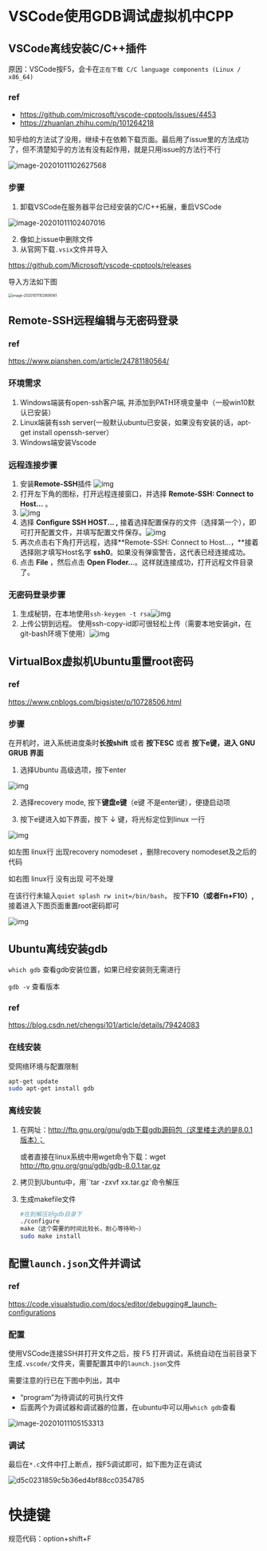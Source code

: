 # VSCode使用GDB调试虚拟机中CPP

## VSCode离线安装C/C++插件

原因：VSCode按F5，会卡在`正在下载 C/C language components (Linux / x86_64)`

### ref

- https://github.com/microsoft/vscode-cpptools/issues/4453
- https://zhuanlan.zhihu.com/p/101264218

知乎给的方法试了没用，继续卡在依赖下载页面。最后用了issue里的方法成功了，但不清楚知乎的方法有没有起作用，就是只用issue的方法行不行

![image-20201011102627568](../images/image-20201011102627568.png)

### 步骤

1. 卸载VSCode在服务器平台已经安装的C/C++拓展，重启VSCode

![image-20201011102407016](../images/image-20201011102407016.png)

2. 像如上issue中删除文件
3. 从官网下载`.vsix`文件并导入

https://github.com/Microsoft/vscode-cpptools/releases

导入方法如下图

<img src="../images/image-20201011102806561.png" alt="image-20201011102806561" style="zoom: 50%;" />

## Remote-SSH远程编辑与无密码登录

### ref

https://www.pianshen.com/article/24781180564/

### 环境需求

1. Windows端装有open-ssh客户端, 并添加到PATH环境变量中（一般win10默认已安装）
2. Linux端装有ssh server(一般默认ubuntu已安装，如果没有安装的话，apt-get install openssh-server）
3. Windows端安装Vscode

### 远程连接步骤

1. 安装**Remote-SSH**插件 ![img](../images/316605c1b9b489462e338dab994144a6.png)
2. 打开左下角的图标，打开远程连接窗口，并选择 **Remote-SSH: Connect to Host...** 。
3. ![img](../images/e5d592a3af7a3c269aadb1c105edff76.png)
4. 选择 **Configure SSH HOST... ,** 接着选择配置保存的文件（选择第一个），即可打开配置文件，并填写配置文件保存。![img](../images/0e35717f4cd6a5a0d7f957281e846a13.png)
5. 再次点击右下角打开远程，选择**Remote-SSH: Connect to Host...，**接着选择刚才填写Host名字 **ssh0**。如果没有弹窗警告，这代表已经连接成功。
6. 点击 **File** ，然后点击 **Open Floder..**.。这样就连接成功，打开远程文件目录了。

### 无密码登录步骤

1. 生成秘钥，在本地使用`ssh-keygen -t rsa`![img](../images/17d0498a46aa2e161cf43936b9850a65.png)
2. 上传公钥到远程。 使用ssh-copy-id即可很轻松上传（需要本地安装git，在git-bash环境下使用）![img](../images/475424050910621a72ce0a0476440f09.png)

## VirtualBox虚拟机Ubuntu重置root密码

### ref

https://www.cnblogs.com/bigsister/p/10728506.html

### 步骤

在开机时，进入系统进度条时**长按shift** 或者 **按下ESC** 或者 **按下e键，进入 GNU GRUB 界面**

1. 选择Ubuntu 高级选项，按下enter

![img](../images/1531019-20190418105914775-2033027201.png)

2. 选择recovery mode, 按下**键盘e键**（e键 不是enter键），便捷启动项

3. 按下e键进入如下界面，按下 ↓ 键，将光标定位到linux 一行

![img](../images/1531019-20190418110420332-1312947970.png)

如左图 linux行 出现recovery nomodeset ，删除recovery nomodeset及之后的代码

如右图 linux行 没有出现 可不处理

在该行行末输入`quiet splash rw init=/bin/bash`， 按下**F10（或者Fn+F10）,** 接着进入下图页面重置root密码即可

![img](../images/1531019-20190418110915581-871363570.png)

## Ubuntu离线安装gdb

`which gdb` 查看gdb安装位置，如果已经安装则无需进行

`gdb -v` 查看版本

### ref

https://blog.csdn.net/chengsi101/article/details/79424083

### 在线安装

受网络环境与配置限制

```bash
apt-get update
sudo apt-get install gdb 
```

### 离线安装

1. 在网址：http://ftp.gnu.org/gnu/gdb下载gdb源码包（这里楼主选的是8.0.1版本）；

   或者直接在linux系统中用wget命令下载：wget http://ftp.gnu.org/gnu/gdb/gdb-8.0.1.tar.gz

2. 拷贝到Ubuntu中，用``tar -zxvf xx.tar.gz`命令解压

3. 生成makefile文件

   ```bash
   #在到解压好gdb目录下
   ./configure
   make（这个需要的时间比较长，耐心等待哟~）
   sudo make install
   ```

   

## 配置`launch.json`文件并调试

### ref

https://code.visualstudio.com/docs/editor/debugging#_launch-configurations

### 配置

使用VSCode连接SSH并打开文件之后，按 F5 打开调试，系统自动在当前目录下生成`.vscode/`文件夹，需要配置其中的`launch.json`文件

需要注意的行已在下图中列出，其中

- “program”为待调试的可执行文件
- 后面两个为调试器和调试器的位置，在ubuntu中可以用`which gdb`查看

![image-20201011105153313](../images/image-20201011105153313.png)



### 调试

最后在`*.c`文件中打上断点，按F5调试即可，如下图为正在调试

![d5c0231859c5b36ed4bf88cc0354785](../images/d5c0231859c5b36ed4bf88cc0354785.png)



# 快捷键

规范代码：option+shift+F

